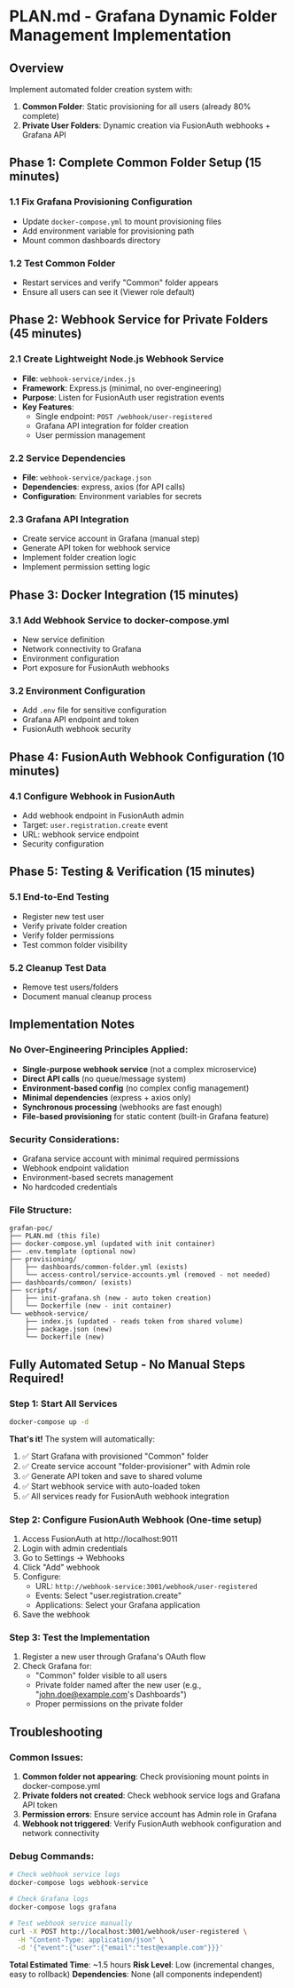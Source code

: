 # PLAN.md - Grafana Dynamic Folder Management Implementation

## Overview
Implement automated folder creation system with:
1. **Common Folder**: Static provisioning for all users (already 80% complete)
2. **Private User Folders**: Dynamic creation via FusionAuth webhooks + Grafana API

## Phase 1: Complete Common Folder Setup (15 minutes)

### 1.1 Fix Grafana Provisioning Configuration
- Update `docker-compose.yml` to mount provisioning files
- Add environment variable for provisioning path
- Mount common dashboards directory

### 1.2 Test Common Folder
- Restart services and verify "Common" folder appears
- Ensure all users can see it (Viewer role default)

## Phase 2: Webhook Service for Private Folders (45 minutes)

### 2.1 Create Lightweight Node.js Webhook Service
- **File**: `webhook-service/index.js`
- **Framework**: Express.js (minimal, no over-engineering)
- **Purpose**: Listen for FusionAuth user registration events
- **Key Features**:
  - Single endpoint: `POST /webhook/user-registered`
  - Grafana API integration for folder creation
  - User permission management

### 2.2 Service Dependencies
- **File**: `webhook-service/package.json`
- **Dependencies**: express, axios (for API calls)
- **Configuration**: Environment variables for secrets

### 2.3 Grafana API Integration
- Create service account in Grafana (manual step)
- Generate API token for webhook service
- Implement folder creation logic
- Implement permission setting logic

## Phase 3: Docker Integration (15 minutes)

### 3.1 Add Webhook Service to docker-compose.yml
- New service definition
- Network connectivity to Grafana
- Environment configuration
- Port exposure for FusionAuth webhooks

### 3.2 Environment Configuration
- Add `.env` file for sensitive configuration
- Grafana API endpoint and token
- FusionAuth webhook security

## Phase 4: FusionAuth Webhook Configuration (10 minutes)

### 4.1 Configure Webhook in FusionAuth
- Add webhook endpoint in FusionAuth admin
- Target: `user.registration.create` event
- URL: webhook service endpoint
- Security configuration

## Phase 5: Testing & Verification (15 minutes)

### 5.1 End-to-End Testing
- Register new test user
- Verify private folder creation
- Verify folder permissions
- Test common folder visibility

### 5.2 Cleanup Test Data
- Remove test users/folders
- Document manual cleanup process

## Implementation Notes

### No Over-Engineering Principles Applied:
- **Single-purpose webhook service** (not a complex microservice)
- **Direct API calls** (no queue/message system)
- **Environment-based config** (no complex config management)
- **Minimal dependencies** (express + axios only)
- **Synchronous processing** (webhooks are fast enough)
- **File-based provisioning** for static content (built-in Grafana feature)

### Security Considerations:
- Grafana service account with minimal required permissions
- Webhook endpoint validation
- Environment-based secrets management
- No hardcoded credentials

### File Structure:
```
grafan-poc/
├── PLAN.md (this file)
├── docker-compose.yml (updated with init container)
├── .env.template (optional now)
├── provisioning/
│   ├── dashboards/common-folder.yml (exists)
│   └── access-control/service-accounts.yml (removed - not needed)
├── dashboards/common/ (exists)
├── scripts/
│   ├── init-grafana.sh (new - auto token creation)
│   └── Dockerfile (new - init container)
└── webhook-service/
    ├── index.js (updated - reads token from shared volume)
    ├── package.json (new)
    └── Dockerfile (new)
```

## Fully Automated Setup - No Manual Steps Required!

### Step 1: Start All Services
```bash
docker-compose up -d
```

**That's it!** The system will automatically:
1. ✅ Start Grafana with provisioned "Common" folder
2. ✅ Create service account "folder-provisioner" with Admin role
3. ✅ Generate API token and save to shared volume
4. ✅ Start webhook service with auto-loaded token
5. ✅ All services ready for FusionAuth webhook integration

### Step 2: Configure FusionAuth Webhook (One-time setup)
1. Access FusionAuth at http://localhost:9011
2. Login with admin credentials
3. Go to Settings → Webhooks
4. Click "Add" webhook
5. Configure:
   - URL: `http://webhook-service:3001/webhook/user-registered`
   - Events: Select "user.registration.create"
   - Applications: Select your Grafana application
6. Save the webhook

### Step 3: Test the Implementation
1. Register a new user through Grafana's OAuth flow
2. Check Grafana for:
   - "Common" folder visible to all users
   - Private folder named after the new user (e.g., "john.doe@example.com's Dashboards")
   - Proper permissions on the private folder

## Troubleshooting

### Common Issues:
1. **Common folder not appearing**: Check provisioning mount points in docker-compose.yml
2. **Private folders not created**: Check webhook service logs and Grafana API token
3. **Permission errors**: Ensure service account has Admin role in Grafana
4. **Webhook not triggered**: Verify FusionAuth webhook configuration and network connectivity

### Debug Commands:
```bash
# Check webhook service logs
docker-compose logs webhook-service

# Check Grafana logs
docker-compose logs grafana

# Test webhook service manually
curl -X POST http://localhost:3001/webhook/user-registered \
  -H "Content-Type: application/json" \
  -d '{"event":{"user":{"email":"test@example.com"}}}'
```

**Total Estimated Time**: ~1.5 hours
**Risk Level**: Low (incremental changes, easy to rollback)
**Dependencies**: None (all components independent)